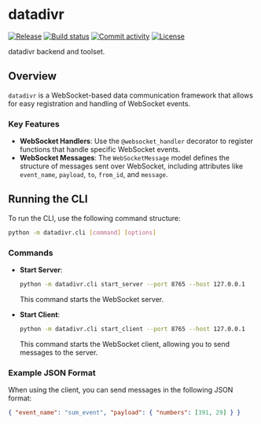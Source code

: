 # datadivr

[![Release](https://img.shields.io/github/v/release/menchelab/datadivr)](https://img.shields.io/github/v/release/menchelab/datadivr)
[![Build status](https://img.shields.io/github/actions/workflow/status/menchelab/datadivr/main.yml?branch=main)](https://github.com/menchelab/datadivr/actions/workflows/main.yml?query=branch%3Amain)
[![Commit activity](https://img.shields.io/github/commit-activity/m/menchelab/datadivr)](https://img.shields.io/github/commit-activity/m/menchelab/datadivr)
[![License](https://img.shields.io/github/license/menchelab/datadivr)](https://img.shields.io/github/license/menchelab/datadivr)

datadivr backend and toolset.

## Overview

`datadivr` is a WebSocket-based data communication framework that allows for easy registration and handling of WebSocket events.

### Key Features

- **WebSocket Handlers**: Use the `@websocket_handler` decorator to register functions that handle specific WebSocket events.
- **WebSocket Messages**: The `WebSocketMessage` model defines the structure of messages sent over WebSocket, including attributes like `event_name`, `payload`, `to`, `from_id`, and `message`.

## Running the CLI

To run the CLI, use the following command structure:

```bash
python -m datadivr.cli [command] [options]
```

### Commands

- **Start Server**:

  ```bash
  python -m datadivr.cli start_server --port 8765 --host 127.0.0.1
  ```

  This command starts the WebSocket server.

- **Start Client**:
  ```bash
  python -m datadivr.cli start_client --port 8765 --host 127.0.0.1
  ```
  This command starts the WebSocket client, allowing you to send messages to the server.

### Example JSON Format

When using the client, you can send messages in the following JSON format:

```json
{ "event_name": "sum_event", "payload": { "numbers": [391, 29] } }
```
